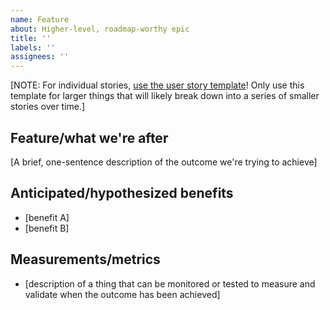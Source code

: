 ```yaml
---
name: Feature
about: Higher-level, roadmap-worthy epic
title: ''
labels: ''
assignees: ''
---
```


[NOTE: For individual stories, [use the user story template](https://github.com/GSA/datagov-deploy/issues/new?assignees=&labels=&template=user-story.md&title=)! Only use this template for larger things that will likely break down into a series of smaller stories over time.]

## Feature/what we're after
[A brief, one-sentence description of the outcome we're trying to achieve]

## Anticipated/hypothesized benefits
- [benefit A]
- [benefit B]

## Measurements/metrics
- [description of a thing that can be monitored or tested to measure and validate when the outcome has been achieved]

